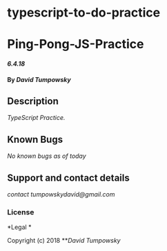 # typescript-to-do-practice

# Ping-Pong-JS-Practice

#### _6.4.18_

#### By _**David Tumpowsky**_

## Description
_TypeScript Practice._


## Known Bugs

_No known bugs as of today_

## Support and contact details

_contact tumpowskydavid@gmail.com_

### License

*Legal *

Copyright (c) 2018 **_David Tumpowsky_
